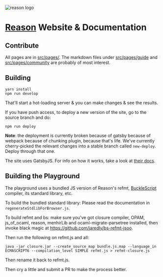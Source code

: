 ![reason logo](src/images/reason_200.png)

# [Reason](https://github.com/facebook/reason) Website & Documentation

## Contribute

All pages are in [src/pages/](src/pages/). The markdown files under [src/pages/guide](src/pages/guide/) and [src/pages/community](src/pages/community/) are probably of most interest.

## Building

```
yarn install
npm run develop
```

That'll start a hot-loading server & you can make changes & see the results.

If you have push access, to deploy a new version of the site, go to the source branch and do:

```
npm run deploy
```

**Note**: the deployment is currently broken because of gatsby because of webpack because of chunking plugin, because that's life. We've currently cherry-picked the relevant changes into a stable branch called `new-deploy`. Deploy through that one.

The site uses GatsbyJS. For info on how it works, take a look at [their docs](https://www.gatsbyjs.org/docs/).

## Building the Playground

The playground uses a bundled JS version of Reason's refmt, [BuckleScript](https://github.com/BuckleScript/bucklescript) compiler, its standard library, etc.

To build the bundled standard library: Please read the documentation in `regenerateStdlibForBrowser.js`.

To build refmt and bs: make sure you've got closure compiler, OPAM, js_of_ocaml, reason, menhirLib and ocaml-migrate-parsetree installed, then invoke black magic at https://github.com/jaredly/bs-refmt-jsoo.

Then run the following on refmt.js and all:

```
java -jar closure.jar --create_source_map bundle.js.map --language_in ECMASCRIPT6 --compilation_level SIMPLE refmt.js > refmt-closure.js
```

Then rename it back to refmt.js.

Then cry a little and submit a PR to make the process better.
